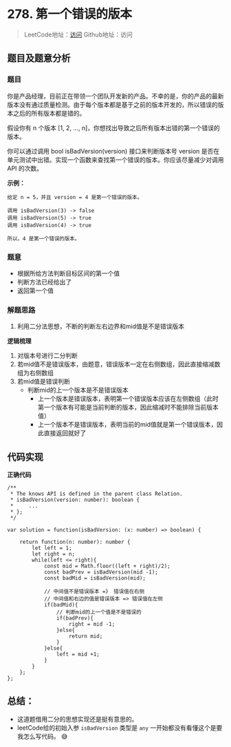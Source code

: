 # 278. 第一个错误的版本

> LeetCode地址：[访问](https://leetcode-cn.com/problems/first-bad-version/) 
Github地址：访问

## 题目及题意分析

### 题目

你是产品经理，目前正在带领一个团队开发新的产品。不幸的是，你的产品的最新版本没有通过质量检测。由于每个版本都是基于之前的版本开发的，所以错误的版本之后的所有版本都是错的。

假设你有 n 个版本 [1, 2, ..., n]，你想找出导致之后所有版本出错的第一个错误的版本。

你可以通过调用 bool isBadVersion(version) 接口来判断版本号 version 是否在单元测试中出错。实现一个函数来查找第一个错误的版本。你应该尽量减少对调用 API 的次数。

**示例：**

```
给定 n = 5，并且 version = 4 是第一个错误的版本。

调用 isBadVersion(3) -> false
调用 isBadVersion(5) -> true
调用 isBadVersion(4) -> true

所以，4 是第一个错误的版本。 
```

### 题意

- 根据所给方法判断目标区间的第一个值
- 判断方法已经给出了
- 返回第一个值

### 解题思路

1. 利用二分法思想，不断的判断左右边界和mid值是不是错误版本

**逻辑梳理**

1. 对版本号进行二分判断
2. 若mid值不是错误版本，由题意，错误版本一定在右侧数组，因此直接缩减数组为右侧数组
3. 若mid值是错误判断
    - 判断mid的上一个版本是不是错误版本
        - 上一个版本是错误版本，表明第一个错误版本应该在左侧数组（此时第一个版本有可能是当前判断的版本，因此缩减时不能排除当前版本值）
        - 上一个版本不是错误版本，表明当前的mid值就是第一个错误版本，因此直接返回就好了

## 代码实现

**正确代码**

```tsx
/**
 * The knows API is defined in the parent class Relation.
 * isBadVersion(version: number): boolean {
 *     ...
 * };
 */

var solution = function(isBadVersion: (x: number) => boolean) {

    return function(n: number): number {
        let left = 1;
        let right = n;
        while(left <= right){
            const mid = Math.floor((left + right)/2);
            const badPrev = isBadVersion(mid -1);
            const badMid = isBadVersion(mid);

            // 中间值不是错误版本 =》 错误值在右侧
            // 中间值和右边的值是错误版本 => 错误值在左侧
            if(badMid){
                // 判断mid的上一个值是不是错误的
                if(badPrev){
                    right = mid -1;
                }else{
                    return mid;
                }
            }else{
                left = mid +1;
            }
        }
    };
};
```

## 总结：

- 这道题借用二分的思想实现还是挺有意思的。
- leetCode给的初始入参 `isBadVersion` 类型是 `any` 一开始都没有看懂这个是要我怎么写代码。 😅